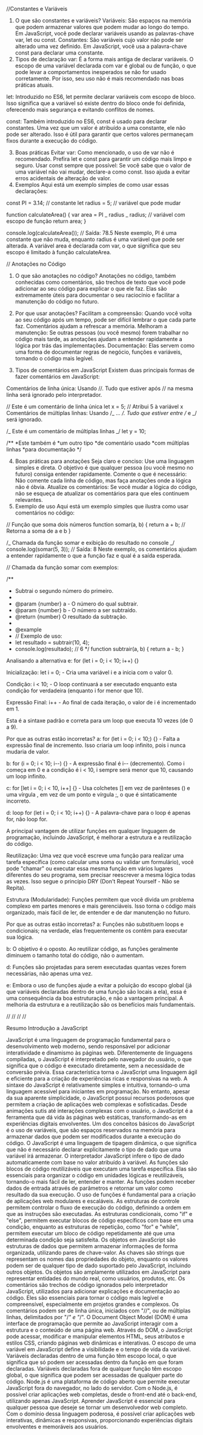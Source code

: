 //Constantes e Variáveis

1. O que são constantes e variáveis?
   Variáveis: São espaços na memória que podem armazenar valores que podem mudar ao longo do tempo. Em JavaScript, você pode declarar variáveis usando as palavras-chave var, let ou const.
   Constantes: São variáveis cujo valor não pode ser alterado uma vez definido. Em JavaScript, você usa a palavra-chave const para declarar uma constante.
2. Tipos de declaração
   var: É a forma mais antiga de declarar variáveis. O escopo de uma variável declarada com var é global ou de função, o que pode levar a comportamentos inesperados se não for usado corretamente. Por isso, seu uso não é mais recomendado nas boas práticas atuais.

let: Introduzido no ES6, let permite declarar variáveis com escopo de bloco. Isso significa que a variável só existe dentro do bloco onde foi definida, oferecendo mais segurança e evitando conflitos de nomes.

const: Também introduzido no ES6, const é usado para declarar constantes. Uma vez que um valor é atribuído a uma constante, ele não pode ser alterado. Isso é útil para garantir que certos valores permaneçam fixos durante a execução do código.

3. Boas práticas
   Evitar var: Como mencionado, o uso de var não é recomendado. Prefira let e const para garantir um código mais limpo e seguro.
   Usar const sempre que possível: Se você sabe que o valor de uma variável não vai mudar, declare-a como const. Isso ajuda a evitar erros acidentais de alteração de valor.
4. Exemplos
   Aqui está um exemplo simples de como usar essas declarações:

const PI = 3.14; // constante
let radius = 5; // variável que pode mudar

function calculateArea() {
var area = PI _ radius _ radius; // variável com escopo de função
return area;
}

console.log(calculateArea()); // Saída: 78.5
Neste exemplo, PI é uma constante que não muda, enquanto radius é uma variável que pode ser alterada. A variável area é declarada com var, o que significa que seu escopo é limitado à função calculateArea.

// Anotações no Código

1. O que são anotações no código?
   Anotações no código, também conhecidas como comentários, são trechos de texto que você pode adicionar ao seu código para explicar o que ele faz. Elas são extremamente úteis para documentar o seu raciocínio e facilitar a manutenção do código no futuro.

2. Por que usar anotações?
   Facilitam a compreensão: Quando você volta ao seu código após um tempo, pode ser difícil lembrar o que cada parte faz. Comentários ajudam a refrescar a memória.
   Melhoram a manutenção: Se outras pessoas (ou você mesmo) forem trabalhar no código mais tarde, as anotações ajudam a entender rapidamente a lógica por trás das implementações.
   Documentação: Elas servem como uma forma de documentar regras de negócio, funções e variáveis, tornando o código mais legível.
3. Tipos de comentários em JavaScript
   Existem duas principais formas de fazer comentários em JavaScript:

Comentários de linha única: Usando //. Tudo que estiver após // na mesma linha será ignorado pelo interpretador.

// Este é um comentário de linha única
let x = 5; // Atribui 5 à variável x
Comentários de múltiplas linhas: Usando /_ ... _/. Tudo que estiver entre /_ e _/ será ignorado.

/_ Este é um comentário
de múltiplas linhas _/
let y = 10;

/**
*Este também é
*um outro tipo
*de comentário usado
*com múltiplas linhas
*para documentação
*/

4. Boas práticas para anotações
   Seja claro e conciso: Use uma linguagem simples e direta. O objetivo é que qualquer pessoa (ou você mesmo no futuro) consiga entender rapidamente.
   Comente o que é necessário: Não comente cada linha de código, mas faça anotações onde a lógica não é óbvia.
   Atualize os comentários: Se você mudar a lógica do código, não se esqueça de atualizar os comentários para que eles continuem relevantes.
5. Exemplo de uso
   Aqui está um exemplo simples que ilustra como usar comentários no código:

// Função que soma dois números
function somar(a, b) {
return a + b; // Retorna a soma de a e b
}

/_ Chamada da função somar
e exibição do resultado no console _/
console.log(somar(5, 3)); // Saída: 8
Neste exemplo, os comentários ajudam a entender rapidamente o que a função faz e qual é a saída esperada.

// Chamada da função somar com exemplos:

/**
 * Subtrai o segundo número do primeiro.
 *
 * @param {number} a - O número do qual subtrair.
 * @param {number} b - O número a ser subtraído.
 * @return {number} O resultado da subtração.
 *
 * @example
 * // Exemplo de uso:
 * let resultado = subtrair(10, 4);
 * console.log(resultado); // 6
 */
function subtrair(a, b) {
  return a - b;
}

Analisando a alternativa e: for (let i = 0; i < 10; i++) {}

Inicialização: let i = 0; - Cria uma variável i e a inicia com o valor 0.

Condição: i < 10; - O loop continuará a ser executado enquanto esta condição for verdadeira (enquanto i for menor que 10).

Expressão Final: i++ - Ao final de cada iteração, o valor de i é incrementado em 1.

Esta é a sintaxe padrão e correta para um loop que executa 10 vezes (de 0 a 9).

Por que as outras estão incorretas?
a: for (let i = 0; i < 10;) {} - Falta a expressão final de incremento. Isso criaria um loop infinito, pois i nunca mudaria de valor.

b: for (i = 0; i < 10; i--) {} - A expressão final é i-- (decremento). Como i começa em 0 e a condição é i < 10, i sempre será menor que 10, causando um loop infinito.

c: for [let i = 0; i < 10, i++] {} - Usa colchetes [] em vez de parênteses () e uma vírgula , em vez de um ponto e vírgula ;, o que é sintaticamente incorreto.

d: loop for (let i = 0; i < 10; i++) {} - A palavra-chave para o loop é apenas for, não loop for.

A principal vantagem de utilizar funções em qualquer linguagem de programação, incluindo JavaScript, é melhorar a estrutura e a reutilização do código.

Reutilização: Uma vez que você escreve uma função para realizar uma tarefa específica (como calcular uma soma ou validar um formulário), você pode "chamar" ou executar essa mesma função em vários lugares diferentes do seu programa, sem precisar reescrever a mesma lógica todas as vezes. Isso segue o princípio DRY (Don't Repeat Yourself - Não se Repita).

Estrutura (Modularidade): Funções permitem que você divida um problema complexo em partes menores e mais gerenciáveis. Isso torna o código mais organizado, mais fácil de ler, de entender e de dar manutenção no futuro.

Por que as outras estão incorretas?
a: Funções não substituem loops e condicionais; na verdade, elas frequentemente os contêm para executar sua lógica.

b: O objetivo é o oposto. Ao reutilizar código, as funções geralmente diminuem o tamanho total do código, não o aumentam.

d: Funções são projetadas para serem executadas quantas vezes forem necessárias, não apenas uma vez.

e: Embora o uso de funções ajude a evitar a poluição do escopo global (já que variáveis declaradas dentro de uma função são locais a ela), essa é uma consequência da boa estruturação, e não a vantagem principal. A melhoria da estrutura e a reutilização são os benefícios mais fundamentais.

//
//
//
//

Resumo
Introdução a JavaScript

JavaScript é uma linguagem de programação fundamental para o desenvolvimento web moderno, sendo responsável por adicionar interatividade e dinamismo às páginas web. Diferentemente de linguagens compiladas, o JavaScript é interpretado pelo navegador do usuário, o que significa que o código é executado diretamente, sem a necessidade de conversão prévia. Essa característica torna o JavaScript uma linguagem ágil e eficiente para a criação de experiências ricas e responsivas na web.
A sintaxe do JavaScript é relativamente simples e intuitiva, tornando-o uma linguagem acessível para iniciantes em programação. No entanto, apesar da sua aparente simplicidade, o JavaScript possui recursos poderosos que permitem a criação de aplicações web complexas e sofisticadas. Desde animações sutis até interações complexas com o usuário, o JavaScript é a ferramenta que dá vida às páginas web estáticas, transformando-as em experiências digitais envolventes.
Um dos conceitos básicos do JavaScript é o uso de variáveis, que são espaços reservados na memória para armazenar dados que podem ser modificados durante a execução do código. O JavaScript é uma linguagem de tipagem dinâmica, o que significa que não é necessário declarar explicitamente o tipo de dado que uma variável irá armazenar. O interpretador JavaScript infere o tipo de dado automaticamente com base no valor atribuído à variável.
As funções são blocos de código reutilizáveis que executam uma tarefa específica. Elas são essenciais para organizar o código em unidades lógicas e reutilizáveis, tornando-o mais fácil de ler, entender e manter. As funções podem receber dados de entrada através de parâmetros e retornar um valor como resultado da sua execução. O uso de funções é fundamental para a criação de aplicações web modulares e escaláveis.
As estruturas de controle permitem controlar o fluxo de execução do código, definindo a ordem em que as instruções são executadas. As estruturas condicionais, como "if" e "else", permitem executar blocos de código específicos com base em uma condição, enquanto as estruturas de repetição, como "for" e "while", permitem executar um bloco de código repetidamente até que uma determinada condição seja satisfeita.
Os objetos em JavaScript são estruturas de dados que permitem armazenar informações de forma organizada, utilizando pares de chave-valor. As chaves são strings que representam os nomes das propriedades do objeto, enquanto os valores podem ser de qualquer tipo de dado suportado pelo JavaScript, incluindo outros objetos. Os objetos são amplamente utilizados em JavaScript para representar entidades do mundo real, como usuários, produtos, etc.
Os comentários são trechos de código ignorados pelo interpretador JavaScript, utilizados para adicionar explicações e documentação ao código. Eles são essenciais para tornar o código mais legível e compreensível, especialmente em projetos grandes e complexos. Os comentários podem ser de linha única, iniciados com "//", ou de múltiplas linhas, delimitados por "/*" e "*/".
O Document Object Model (DOM) é uma interface de programação que permite ao JavaScript interagir com a estrutura e o conteúdo de uma página web. Através do DOM, o JavaScript pode acessar, modificar e manipular elementos HTML, seus atributos e estilos CSS, criando páginas web dinâmicas e interativas.
O escopo de uma variável em JavaScript define a visibilidade e o tempo de vida da variável. Variáveis declaradas dentro de uma função têm escopo local, o que significa que só podem ser acessadas dentro da função em que foram declaradas. Variáveis declaradas fora de qualquer função têm escopo global, o que significa que podem ser acessadas de qualquer parte do código.
Node.js é uma plataforma de código aberto que permite executar JavaScript fora do navegador, no lado do servidor. Com o Node.js, é possível criar aplicações web completas, desde o front-end até o back-end, utilizando apenas JavaScript.
Aprender JavaScript é essencial para qualquer pessoa que deseje se tornar um desenvolvedor web completo. Com o domínio dessa linguagem poderosa, é possível criar aplicações web interativas, dinâmicas e responsivas, proporcionando experiências digitais envolventes e memoráveis aos usuários.